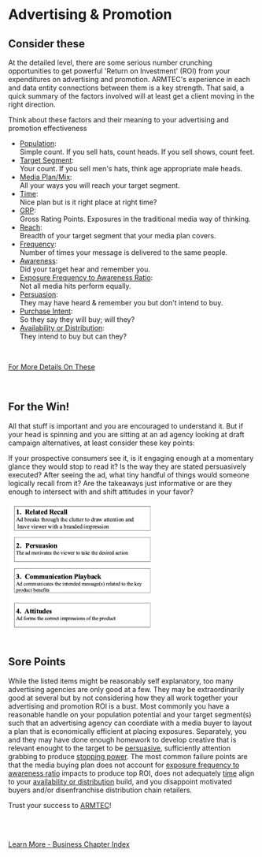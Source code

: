 
# Advertising & Promotion

## Consider these

At the detailed level, there are some serious number crunching opportunities to get powerful 'Return on Investment' (ROI) from your expenditures on advertising and promotion.  ARMTEC's experience in each and data entity connections between them is a key strength.  That said, a quick summary of the factors involved will at least get a client moving in the right direction.

Think about these factors and their meaning to your advertising and promotion effectiveness

- [Population](../business/admath.md#multiple-media-modifiers):<br>
    Simple count.  If you sell hats, count heads.  If you sell shows, count feet. 
- [Target Segment](../business/admath.md#multiple-media-modifiers):<br>
    Your count.  If you sell men's hats, think age appropriate male heads.
- [Media Plan/Mix](../business/admath.md#vehicle--targeting):<br>
    All your ways you will reach your target segment.
- [Time](../business/admath.md#need-state--influence-model):<br>
    Nice plan but is it right place at right time?
- [GRP](../business/admath.md#gross-rating-points): <br>
   Gross Rating Points. Exposures in the traditional media way of thinking.
- [Reach](../business/admath.md#media-interaction-overlap): <br>
   Breadth of your target segment that your media plan covers.
- [Frequency](../business/admath.md#efficiency-impact): <br>
   Number of times your message is delivered to the same people.
- [Awareness](../business/admath.md#awareness-generation):<br> 
   Did your target hear and remember you.
- [Exposure Frequency to Awareness Ratio](../business/admath.md#exposure-to-awareness-ratio):<br> 
   Not all media hits perform equally.
- [Persuasion](../business/admath.md#persuasion-scores): <br>
   They may have heard & remember you but don't intend to buy.
- [Purchase Intent](../business/purchaseintent.md): <br>
   So they say they will buy; will they?
- [Availability or Distribution](../business/availability.md): <br> 
   They intend to buy but can they?
<br>

[For More Details On These](../business/admath.md)

<br>

## For the Win!

All that stuff is important and you are encouraged to understand it.  But if your head is spinning and you are sitting at an ad agency looking at draft campaign alternatives, at least consider these key points:

If your prospective consumers see it, is it engaging enough at a momentary glance they would stop to read it?  Is the way they are stated persuasively executed?  After seeing the ad, what tiny handful of things would someone logically recall from it?  Are the takeaways just informative or are they enough to intersect with and shift attitudes in your favor?

<img src="../business/captures/admathsummary.png"  width="300">

<br>
<br>

## Sore Points

While the listed items might be reasonably self explanatory, too many advertising agencies are only good at a few.  They may be extraordinarily good at several but by not considering how they all work together your advertising and promotion ROI is a bust.  Most commonly you have a reasonable handle on your population potential and your target segment(s) such that an advertising agency can coordiate with a media buyer to layout a plan that is economically efficient at placing exposures.  Separately, you and they may have done enough homework to develop creative that is relevant enought to the target to be [persuasive](../business/admath.md#persuasion-scores), sufficiently attention grabbing to produce [stopping power](../business/stoppingpower.md).  The most common failure points are that the media buying plan does not account for [exposure frequency to awareness ratio](../business/admath.md#exposure-to-awareness-ratio) impacts to produce top ROI, does not adequately [time](../business/admath.md#need-state--influence-model) align to your [availability or distribution](../business/availability.md) build, and you disappoint motivated buyers and/or disenfranchise distribution chain retailers.

Trust your success to [ARMTEC](../index.md)!

<br>
<br>

[Learn More - Business Chapter Index](../chapters.md#business)


